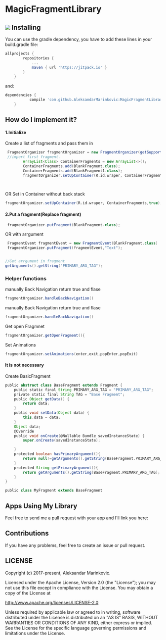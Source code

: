 # MagicFragmentLibrary
[![](https://jitpack.io/v/AleksandarMarinkovic/MagicFragmentLibrary.svg)](https://jitpack.io/#AleksandarMarinkovic/MagicFragmentLibrary)
Installing
--------

You can use the gradle dependency, you have to add these lines in your build.gradle file:

```groovy
allprojects {
		repositories {
			...
			maven { url 'https://jitpack.io' }
		}
	}
```
and:
```groovy
dependencies {
	       compile 'com.github.AleksandarMarinkovic:MagicFragmentLibrary:1.1'
	}
```
## How do I implement it?

#### 1.Initialize 
Create a list of fragments and pass them in
```groovy
 FragmentOrganizer fragmentOrganizer = new FragmentOrganizer(getSupportFragmentManager(), BlankFragment.class);
 //import first fragment.
        ArrayList<Class> ContainerFragments = new ArrayList<>();
        ContainerFragments.add(BlankFragment.class);
        ContainerFragments.add(BlankFragment1.class);
        fragmentOrganizer.setUpContainer(R.id.wraper, ContainerFragments);
	
	
```
OR Set in Container without back stack
```groovy 
fragmentOrganizer.setUpContainer(R.id.wraper, ContainerFragments,true);
```
#### 2.Put a fragment(Replace fragment)
```groovy
 fragmentOrganizer.putFragment(BlankFragment.class);
```
OR with arrgument
```groovy
 FragmentEvent fragmentEvent = new FragmentEvent(BlankFragment.class)
 fragmentOrganizer.putFragment(fragmentEvent,"Text");


//Get arrgument in fragment 
getArguments().getString("PRIMARY_ARG_TAG");

```

### Helper functions

manually Back Navigation 
return true and flase
```groovy
fragmentOrganizer.handleBackNavigation()  
```

manually Back Navigation 
return true and flase
```groovy
fragmentOrganizer.handleBackNavigation()  
```

Get open Fragmnet
```groovy
fragmentOrganizer.getOpenFragment(){
```  
Set Animations 
```groovy
fragmentOrganizer.setAnimations(enter,exit,popEnter,popExit)
```
#### It is not necessary 
Create BasicFragment
```groovy
public abstract class BaseFragment extends Fragment {
    public static final String PRIMARY_ARG_TAG = "PRIMARY_ARG_TAG";
    private static final String TAG = "Base Fragment";
    public Object getData() {
        return data;
    }
    public void setData(Object data) {
        this.data = data;
    }
    Object data;
    @Override
    public void onCreate(@Nullable Bundle savedInstanceState) {
        super.onCreate(savedInstanceState);

    }
    protected boolean hasPrimaryArgument(){
        return null!=getArguments().getString(BaseFragment.PRIMARY_ARG_TAG);
    }
    protected String getPrimaryArgument(){
        return getArguments().getString(BaseFragment.PRIMARY_ARG_TAG);
    }
}
```
```groovy
public class MyFragment extends BaseFragment
```
## Apps Using My Library
Feel free to send me a pull request with your app and I'll link you here:

## Contributions
If you have any problems, feel free to create an issue or pull request.
## LICENSE

Copyright (c) 2017-present, Aleksandar Marinkovic.

Licensed under the Apache License, Version 2.0 (the "License");
you may not use this file except in compliance with the License.
You may obtain a copy of the License at

<http://www.apache.org/licenses/LICENSE-2.0>

Unless required by applicable law or agreed to in writing, software
distributed under the License is distributed on an "AS IS" BASIS,
WITHOUT WARRANTIES OR CONDITIONS OF ANY KIND, either express or implied.
See the License for the specific language governing permissions and
limitations under the License.
